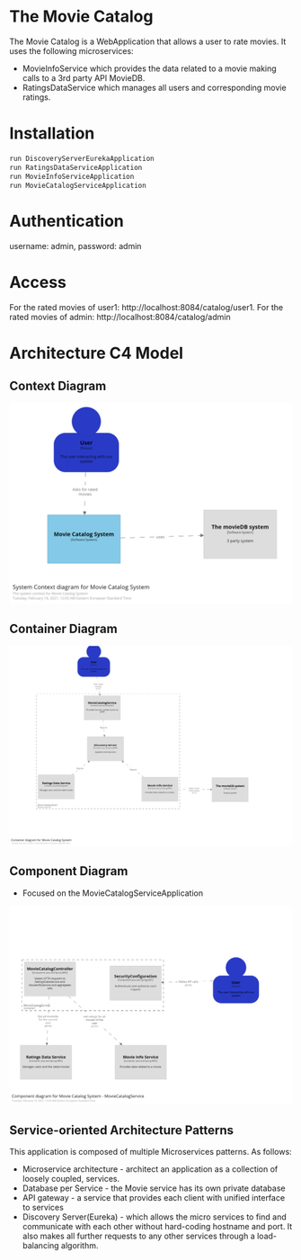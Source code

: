 # The Movie Catalog 

The Movie Catalog is a WebApplication that allows a user to rate movies. It uses the following microservices:
- MovieInfoService which provides the data related to a movie making calls to a 3rd party API MovieDB.
- RatingsDataService which manages all users and corresponding movie ratings. 

# Installation
```
run DiscoveryServerEurekaApplication
run RatingsDataServiceApplication
run MovieInfoServiceApplication
run MovieCatalogServiceApplication
```

# Authentication
username: admin, password: admin

# Access
For the rated movies of user1: http://localhost:8084/catalog/user1. For the rated movies of admin: http://localhost:8084/catalog/admin

# Architecture C4 Model

## Context Diagram
![Context Diagram](./context-diagram.png)

## Container Diagram
![Container Diagram](./container-diagram.png)

## Component Diagram

- Focused on the MovieCatalogServiceApplication

![Component Diagram](./component-diagram.png)


## Service-oriented Architecture Patterns
This application is composed of multiple Microservices patterns. As follows:

- Microservice architecture - architect an application as a collection of loosely coupled, services.
- Database per Service - the Movie service has its own private database
- API gateway - a service that provides each client with unified interface to services
- Discovery Server(Eureka) - which allows the micro services to find and communicate with each other without hard-coding hostname and port. It also makes all further requests to any other services through a load-balancing algorithm.
